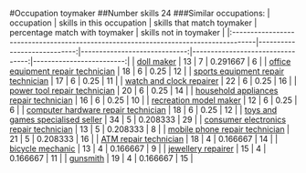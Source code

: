 #Occupation toymaker
##Number skills 24
###Similar occupations:
| occupation                                                                          |   skills in this occupation |   skills that match toymaker |   percentage match with toymaker |   skills not in toymaker |
|:------------------------------------------------------------------------------------|----------------------------:|-----------------------------:|---------------------------------:|-------------------------:|
| [doll maker](doll_maker.md)                                                         |                          13 |                            7 |                         0.291667 |                        6 |
| [office equipment repair technician](office_equipment_repair_technician.md)         |                          18 |                            6 |                         0.25     |                       12 |
| [sports equipment repair technician](sports_equipment_repair_technician.md)         |                          17 |                            6 |                         0.25     |                       11 |
| [watch and clock repairer](watch_and_clock_repairer.md)                             |                          22 |                            6 |                         0.25     |                       16 |
| [power tool repair technician](power_tool_repair_technician.md)                     |                          20 |                            6 |                         0.25     |                       14 |
| [household appliances repair technician](household_appliances_repair_technician.md) |                          16 |                            6 |                         0.25     |                       10 |
| [recreation model maker](recreation_model_maker.md)                                 |                          12 |                            6 |                         0.25     |                        6 |
| [computer hardware repair technician](computer_hardware_repair_technician.md)       |                          18 |                            6 |                         0.25     |                       12 |
| [toys and games specialised seller](toys_and_games_specialised_seller.md)           |                          34 |                            5 |                         0.208333 |                       29 |
| [consumer electronics repair technician](consumer_electronics_repair_technician.md) |                          13 |                            5 |                         0.208333 |                        8 |
| [mobile phone repair technician](mobile_phone_repair_technician.md)                 |                          21 |                            5 |                         0.208333 |                       16 |
| [ATM repair technician](ATM_repair_technician.md)                                   |                          18 |                            4 |                         0.166667 |                       14 |
| [bicycle mechanic](bicycle_mechanic.md)                                             |                          13 |                            4 |                         0.166667 |                        9 |
| [jewellery repairer](jewellery_repairer.md)                                         |                          15 |                            4 |                         0.166667 |                       11 |
| [gunsmith](gunsmith.md)                                                             |                          19 |                            4 |                         0.166667 |                       15 |
